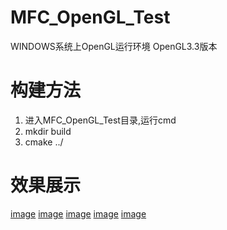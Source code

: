 # MFC_OpenGL_Test
WINDOWS系统上OpenGL运行环境
OpenGL3.3版本

# 构建方法
1. 进入MFC_OpenGL_Test目录,运行cmd
2. mkdir build
3. cmake ../

# 效果展示
[image](https://github.com/clojur/OpenGLTest/blob/master/image/1.png)
[image](https://github.com/clojur/OpenGLTest/blob/master/image/2.png)
[image](https://github.com/clojur/OpenGLTest/blob/master/image/3.png)
[image](https://github.com/clojur/OpenGLTest/blob/master/image/4.png)
[image](https://github.com/clojur/OpenGLTest/blob/master/image/5.png)
